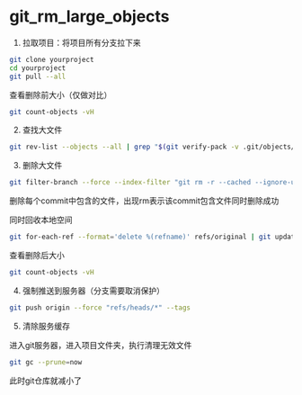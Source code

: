 # git_rm_large_objects

1. 拉取项目：将项目所有分支拉下来
```bash
git clone yourproject
cd yourproject
git pull --all
```

查看删除前大小（仅做对比）
```bash
git count-objects -vH
```

2. 查找大文件
```bash
git rev-list --objects --all | grep "$(git verify-pack -v .git/objects/pack/*.idx | sort -k 3 -n | tail -10 | awk '{print$1}')"
```

3. 删除大文件
```bash
git filter-branch --force --index-filter "git rm -r --cached --ignore-unmatch yourfile" --tag-name-filter cat -- --all
```

删除每个commit中包含的文件，出现rm表示该commit包含文件同时删除成功

同时回收本地空间
```bash
git for-each-ref --format='delete %(refname)' refs/original | git update-ref --stdin && git reflog expire --expire=now --all|git gc --prune=now
```

查看删除后大小
```bash
git count-objects -vH
```

4. 强制推送到服务器（分支需要取消保护）
```bash
git push origin --force "refs/heads/*" --tags
```

5. 清除服务缓存

进入git服务器，进入项目文件夹，执行清理无效文件
```bash
git gc --prune=now
```
此时git仓库就减小了